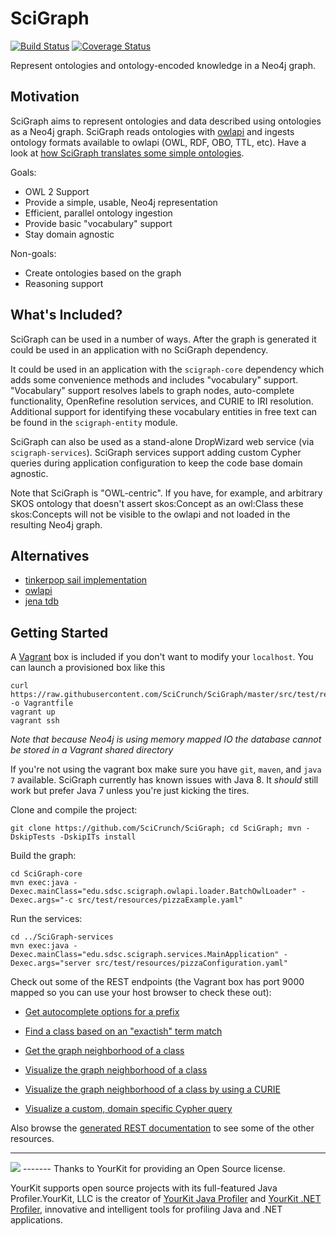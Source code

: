 SciGraph
========
[![Build Status](https://travis-ci.org/SciCrunch/SciGraph.svg?branch=master)](https://travis-ci.org/SciCrunch/SciGraph)
[![Coverage Status](https://coveralls.io/repos/SciCrunch/SciGraph/badge.svg)](https://coveralls.io/r/SciCrunch/SciGraph)

Represent ontologies and ontology-encoded knowledge in a Neo4j graph.

Motivation
----------
SciGraph aims to represent ontologies and data described using ontologies as a Neo4j graph. SciGraph
reads ontologies with [owlapi](http://owlapi.sourceforge.net/) and ingests
ontology formats available to owlapi (OWL, RDF, OBO, TTL, etc). 
Have a look at [how SciGraph translates some simple ontologies](https://github.com/SciCrunch/SciGraph/wiki/Neo4jMapping).

Goals:
* OWL 2 Support
* Provide a simple, usable, Neo4j representation
* Efficient, parallel ontology ingestion
* Provide basic "vocabulary" support
* Stay domain agnostic

Non-goals:
* Create ontologies based on the graph
* Reasoning support

What's Included?
----------------
SciGraph can be used in a number of ways. After the graph is generated it could be used in an application with no SciGraph dependency.

It could be used in an application with the
`scigraph-core` dependency which adds some convenience methods and includes "vocabulary" support. "Vocabulary" support resolves 
labels to graph nodes, auto-complete functionality, OpenRefine resolution services, and CURIE to
IRI resolution. Additional support for identifying these vocabulary entities
in free text can be found in the `scigraph-entity` module.

SciGraph can also be used as a stand-alone DropWizard web service (via `scigraph-services`). SciGraph services support adding custom Cypher
queries during application configuration to keep the code base domain agnostic.

Note that SciGraph is "OWL-centric". If you have, for example, and arbitrary SKOS ontology that doesn't assert skos:Concept as an owl:Class these skos:Concepts will not be visible to the owlapi and not loaded in the resulting Neo4j graph.

Alternatives
------------
* [tinkerpop sail implementation](https://github.com/tinkerpop/blueprints/wiki/Sail-Implementation)
* [owlapi](https://owlcs.github.io/owlapi/)
* [jena tdb](https://jena.apache.org/documentation/tdb/)

Getting Started
---------------
A [Vagrant](https://www.vagrantup.com/) box is included if you don't want to modify your `localhost`. You can launch a provisioned box like this 

	curl https://raw.githubusercontent.com/SciCrunch/SciGraph/master/src/test/resources/vagrant/Vagrantfile -o Vagrantfile
    vagrant up
    vagrant ssh

<em>Note that because Neo4j is using memory mapped IO the database cannot be stored in a Vagrant shared directory</em>

If you're not using the vagrant box make sure you have `git`, `maven`, and `java 7` available.
SciGraph currently has known issues with Java 8. It _should_ still work but prefer Java 7 unless you're just kicking the tires.

Clone and compile the project:

    git clone https://github.com/SciCrunch/SciGraph; cd SciGraph; mvn -DskipTests -DskipITs install

Build the graph:

    cd SciGraph-core
    mvn exec:java -Dexec.mainClass="edu.sdsc.scigraph.owlapi.loader.BatchOwlLoader" -Dexec.args="-c src/test/resources/pizzaExample.yaml"

Run the services:

	cd ../SciGraph-services
    mvn exec:java -Dexec.mainClass="edu.sdsc.scigraph.services.MainApplication" -Dexec.args="server src/test/resources/pizzaConfiguration.yaml"

Check out some of the REST endpoints (the Vagrant box has port 9000 mapped so you can use your host browser to check these out):

 - [Get autocomplete options for a prefix](http://localhost:9000/scigraph/vocabulary/autocomplete/Sp)

 - [Find a class based on an "exactish" term match](http://localhost:9000/scigraph/vocabulary/search/Shrimps)

 - [Get the graph neighborhood of a class](http://localhost:9000/scigraph/graph/neighbors/PrawnsTopping)
 
 - [Visualize the graph neighborhood of a class](http://localhost:9000/scigraph/graph/neighbors/PrawnsTopping.png)
 
 - [Visualize the graph neighborhood of a class by using a CURIE](http://localhost:9000/scigraph/graph/neighbors/pizza:AmericanHot.png)
 
 - [Visualize a custom, domain specific Cypher query](http://localhost:9000/scigraph/dynamic/toppings.png?pizza_id=FourSeasons)

Also browse the [generated REST documentation](http://localhost:9000/scigraph/docs/)
to see some of the other resources.

-------
<img src="http://github.nfsdb.org/images/yklogo.png" />
-------
Thanks to YourKit for providing an Open Source license.

YourKit supports open source projects with its full-featured Java Profiler.YourKit, LLC is the creator of <a href="http://www.yourkit.com/java/profiler/index.jsp">YourKit Java Profiler</a> and <a href="http://www.yourkit.com/.net/profiler/index.jsp">YourKit .NET Profiler</a>, innovative and intelligent tools for profiling Java and .NET applications.

